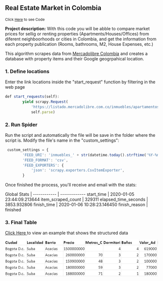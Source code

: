 ## Real Estate Market in Colombia

<p style="font-size:12px">Click <a href="https://github.com/andjimbon/Mercadolibre-Property-Scrapy-Project/blob/master/Meli%20Property/property_meli.py">Here</a> to see Code</p>

**Project description:** With this code you will be abble to compare market prices for sellig or renting properties (Apartments/Houses/Offices) from diferent neighboorhoods or cities in Colombia, and get the information from each property publication (Rooms, bathrooms, M2, House Expenses, etc.)

This algorithm scrapes data from [Mercadolibre Colombia](https://www.mercadolibre.com.co/inmuebles) and creates a database with property items and their Google geogrpahical location.


### 1. Define locations

Enter the link locations inside the "start_request" function by filtering in the web page 

```javascript
def start_requests(self):
        yield scrapy.Request(
            'https://listado.mercadolibre.com.co/inmuebles/apartamentos/venta/bogota-dc/suba/acacias/_DisplayType_LF',
            self.parse)
```

### 2. Run Spider

Run the script and automatically the file will be save in the folder where the script is. Modify the file's name in the "custom_settings":

```javascript
 custom_settings = {
        'FEED_URI': 'inmuebles_' + str(datetime.today().strftime('%Y-%m-%d')) + '.csv',
        'FEED_FORMAT': 'csv',
        'FEED_EXPORTERS': {
            'json': 'scrapy.exporters.CsvItemExporter',
        }
```
Once finished the process, you'll receive and email with the stats:

Global Stats | 
------------ | -------------
start_time | 2020-01-05 23:44:09.213644
item_scraped_count | 329311
elapsed_time_seconds | 3853.932806
finish_time | 2020-01-06 10:28:23.146450
finish_reason | finished


### 3. Final Table

[Click Here ](https://www.dropbox.com/s/83q7mc0n3eodb1n/Base_Datos_ejemplo.xlsx?dl=0)to view an example that shows the structured data

<img src="images/Table.PNG?raw=true"/>

